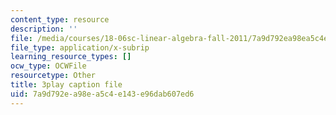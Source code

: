 ```yaml
---
content_type: resource
description: ''
file: /media/courses/18-06sc-linear-algebra-fall-2011/7a9d792ea98ea5c4e143e96dab607ed6_4PnArrxCZLE.srt
file_type: application/x-subrip
learning_resource_types: []
ocw_type: OCWFile
resourcetype: Other
title: 3play caption file
uid: 7a9d792e-a98e-a5c4-e143-e96dab607ed6
---
```

